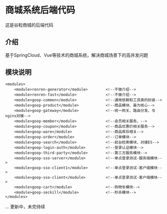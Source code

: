 # 商城系统后端代码

这是谷粒商城的后端代码

## 介绍

基于SpringCloud、Vue等技术的商城系统，解决商城场景下的高并发问题

## 模块说明
    <modules>
        <module>renren-generator</module>        <!--不做介绍-->
        <module>renren-fast</module>             <!--不做介绍-->
        <module>goop-common</module>             <!--通用依赖和工具类的封装-->
        <module>goop-product</module>            <!--商品模块、最为核心-->
        <module>goop-gateway</module>            <!--统一网关、路由分发、与nginx对接-->
        <module>goop-member</module>             <!--会员相关服务、-->
        <module>goop-coupon</module>             <!--商品优惠价相关服务-->
        <module>goop-ware</module>               <!--商品库存相关-->
        <module>goop-order</module>              <!--订单模块-->
        <module>goop-search</module>             <!--前台检索模块、对接ES-->
        <module>goop-login-auth</module>         <!--登录认证模块-->
        <module>goop-third-party</module>        <!--第三方服务模块-->
        <module>goop-sso-server</module>         <!--单点登录测试-服务端模块-->
        <module>goop-sso-client1</module>        <!--单点登录测试-客户端模块-->
        <module>goop-sso-client</module>         <!--单点登录测试-客户端模块-->
        <module>goop-cart</module>               <!--购物车模块-->
        <module>goop-seckill</module>            <!--秒杀模块-->
    </modules>
    
... 更新中，未完待续